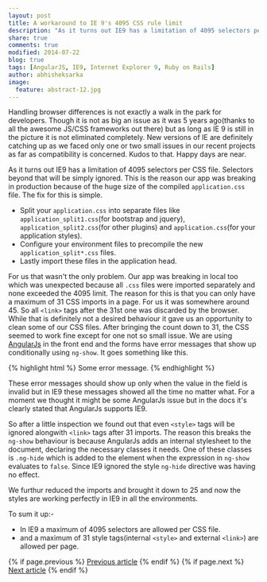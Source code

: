 ```yaml
---
layout: post
title: A workaround to IE 9's 4095 CSS rule limit
description: "As it turns out IE9 has a limitation of 4095 selectors per CSS file. Selectors beyond that will be simply ignored."
share: true
comments: true
modified: 2014-07-22
blog: true
tags: [AngularJS, IE9, Internet Explorer 9, Ruby on Rails]
author: abhisheksarka
image:
  feature: abstract-12.jpg
---
```


Handling browser differences is not exactly a walk in the park for developers. Though it is not as big an issue as it was 5 years ago(thanks to all the awesome JS/CSS frameworks out there) but as long as IE 9 is still in the picture it is not eliminated completely. New versions of IE are definitely catching up as we faced only one or two small issues in our recent projects as far as compatibility is concerned. Kudos to that. Happy days are near.

As it turns out IE9 has a limitation of 4095 selectors per CSS file. Selectors beyond that will be simply ignored. This is the reason our app was breaking in production because of the huge size of the compiled `application.css` file. The fix for this is simple.

* Split your `application.css` into separate files like `application_split1.css`(for bootstrap and jquery), `application_split2.css`(for other plugins) and `application.css`(for your application styles).
* Configure your environment files to precompile the new `application_split*.css` files.
* Lastly import these files in the application head.

For us that wasn't the only problem. Our app was breaking in local too which was unexpected because all `.css` files were imported separately and none exceeded the 4095 limit.
The reason for this is that you can only have a maximum of 31 CSS imports in a page. For us it was somewhere around 45. So all `<link>` tags after the 31st one was discarded by the browser. While that is definitely not a desired behaviour it gave us an opportunity to clean some of our CSS files. After bringing the count down to 31, the CSS seemed to work fine except for one not so small issue.
We are using [AngularJs](https://angularjs.org/) in the front end and the forms have error messages that show up conditionally using `ng-show`. It goes something like this.

{% highlight html %}
  <span data-ng-show="!formName.formField.$valid" class="text-danger">Some error message.</span>
{% endhighlight %}

These error messages should show up only when the value in the field is invalid but in IE9 these messages showed all the time no matter what. For a moment we thought it might be some AngularJs issue but in the docs it's clearly stated that AngularJs supports IE9.

So after a little inspection we found out that even `<style>` tags will be ignored alongwith `<link>` tags after 31 imports. The reason this breaks the `ng-show` behaviour is because AngularJs adds an internal stylesheet to the document, declaring the necessary classes it needs. One of these classes is `.ng-hide` which is added to the element when the expression in `ng-show` evaluates to `false`. Since IE9 ignored the style `ng-hide` directive was having no effect.

We furthur reduced the imports and brought it down to 25 and now the styles are working perfectly in IE9 in all the environments.

To sum it up:-

* In IE9 a maximum of 4095 selectors are allowed per CSS file.
* and a maximum of 31 style tags(internal `<style>` and external `<link>`) are allowed per page.


<nav class="pagination" role="navigation">
    {% if page.previous %}
        <a href="{{ site.url }}{{ page.previous.url }}" class="btn" title="{{ page.previous.title }}">Previous article</a>
    {% endif %}
    {% if page.next %}
        <a href="{{ site.url }}{{ page.next.url }}" class="btn" title="{{ page.next.title }}">Next article</a>
    {% endif %}
</nav><!-- /.pagination -->
